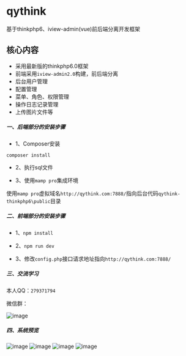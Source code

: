 # qythink
基于thinkphp6、iview-admin(vue)前后端分离开发框架


## 核心内容
* 采用最新版的thinkphp6.0框架
* 前端采用`iview-admin2.0`构建，前后端分离
* 后台用户管理
* 配置管理
* 菜单、角色、权限管理
* 操作日志记录管理
* 上传图片文件等

##### 一、后端部分的安装步骤
* 1、Composer安装
~~~
composer install
~~~
* 2、执行sql文件

* 3、使用`mamp pro`集成环境

使用`mamp pro`虚拟域名`http://qythink.com:7888/`指向后台代码`qythink-thinkphp6\public`目录


##### 二、前端部分的安装步骤

* 1、`npm install`

* 2、`npm run dev`

* 3、修改`config.php`接口请求地址指向`http://qythink.com:7888/`


##### 三、交流学习

本人QQ：`279371794`

微信群：

![image](http://chuantu.xyz/t6/724/1584280510x3752237043.png)


##### 四、系统预览

![image](http://chuantu.xyz/t6/724/1584280698x3752237043.png)
![image](http://chuantu.xyz/t6/724/1584280748x3752237043.png)
![image](http://chuantu.xyz/t6/724/1584280766x3752237043.png)
![image](http://chuantu.xyz/t6/724/1584280782x2362407012.png)
